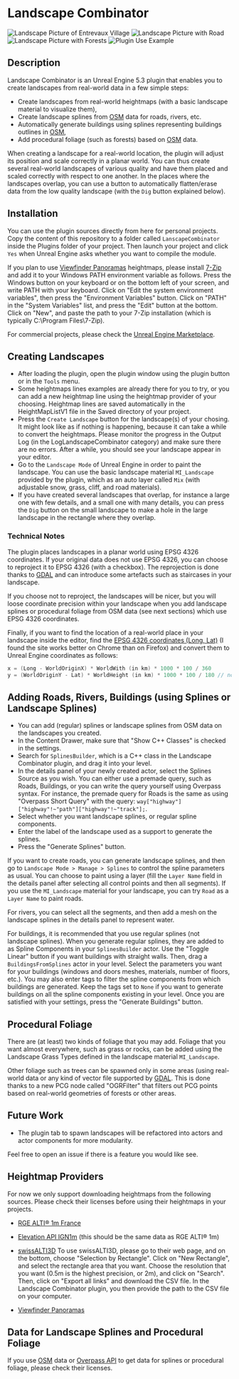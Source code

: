 # Landscape Combinator

![Landscape Picture of Entrevaux Village](Gallery/entrevaux.png?raw=true "Landscape Picture of Entrevaux Village")
![Landscape Picture with Road](Gallery/picture.png?raw=true "Landscape Picture with Road")
![Landscape Picture with Forests](Gallery/picture2.png?raw=true "Landscape Picture with Forests")
![Plugin Use Example](Gallery/capture.png?raw=true "Plugin Use Example")

## Description

Landscape Combinator is an Unreal Engine 5.3 plugin that enables you to create landscapes from
real-world data in a few simple steps:

* Create landscapes from real-world heightmaps (with a basic landscape material to visualize them),
* Create landscape splines from [OSM](https://www.openstreetmap.org) data for roads, rivers, etc.
* Automatically generate buildings using splines representing buildings outlines in [OSM](https://www.openstreetmap.org),
* Add procedural foliage (such as forests) based on [OSM](https://www.openstreetmap.org) data.

When creating a landscape for a real-world location, the plugin will adjust its position and scale
correctly in a planar world. You can thus create several real-world landscapes of various quality and
have them placed and scaled correctly with respect to one another. In the places where the landscapes
overlap, you can use a button to automatically flatten/erase data from the low quality landscape
(with the `Dig` button explained below).


## Installation

You can use the plugin sources directly from here for personal projects.
Copy the content of this repository to a folder called `LanscapeCombinator` inside
the Plugins folder of your project. Then launch your project and click `Yes` when
Unreal Engine asks whether you want to compile the module.

If you plan to use [Viewfinder Panoramas](http://viewfinderpanoramas.org/) heightmaps, please install
[7-Zip](https://www.7-zip.org/download.html) and add it to your Windows PATH environment variable as follows.
Press the Windows button on your keyboard or on the bottom left of your screen, and write PATH with your keyboard.
Click on "Edit the system environment variables", then press the "Environment Variables" button. Click on "PATH" in
the "System Variables" list, and press the "Edit" button at the bottom. Click on "New", and paste the path to your
7-Zip installation (which is typically C:\Program Files\7-Zip).

For commercial projects, please check the [Unreal Engine Marketplace](https://www.unrealengine.com/marketplace/en-US/product/landscape-combinator).


## Creating Landscapes

* After loading the plugin, open the plugin window using the plugin button or in the `Tools` menu.
* Some heightmaps lines examples are already there for you to try, or you can add a new heightmap line
  using the heightmap provider of your choosing. Heightmap lines are saved automatically in the HeightMapListV1 file in the Saved directory of your project.
* Press the `Create Landscape` button for the landscape(s) of your chosing.
  It might look like as if nothing is happening, because it can take a while to convert the heightmaps.
  Please monitor the progress in the Output Log (in the LogLandscapeCombinator category) and make sure there are
  no errors.
  After a while, you should see your landscape appear in your editor.
* Go to the `Landscape Mode` of Unreal Engine in order to paint the landscape. You can use the basic landscape material
  `MI_Landscape` provided by the plugin, which as an auto layer called `Mix` (with adjustable snow, grass, cliff, and road materials).
* If you have created several landscapes that overlap, for instance a large one with few details, and a small one with many details,
  you can press the `Dig` button on the small landscape to make a hole in the large landscape in the rectangle where they overlap.


### Technical Notes

The plugin places landscapes in a planar world using EPSG 4326 coordinates.
If your original data does not use EPSG 4326, you can choose to reproject it to EPSG 4326 (with a checkbox).
The reprojection is done thanks to [GDAL](https://gdal.org/) and can introduce some artefacts such as staircases in your landscape.

If you choose not to reproject, the landscapes will be nicer, but you will loose coordinate precision within your landscape
when you add landscape splines or procedural foliage from OSM data (see next sections) which use EPSG 4326 coordinates.

Finally, if you want to find the location of a real-world place in your landscape inside the editor,
find the [EPSG 4326 coordinates (Long, Lat)](https://epsg.io/map#srs=4326) (I found the site works better on Chrome than on Firefox)
  and convert them to Unreal Engine coordinates as follows:
```C
x = (Long - WorldOriginX) * WorldWith (in km) * 1000 * 100 / 360
y = (WorldOriginY - Lat) * WorldHeight (in km) * 1000 * 100 / 180 // note the signs are opposite from the line above
```


## Adding Roads, Rivers, Buildings (using Splines or Landscape Splines)

* You can add (regular) splines or landscape splines from OSM data on the landscapes you created.
* In the Content Drawer, make sure that "Show C++ Classes" is checked in the settings.
* Search for `SplinesBuilder`, which is a C++ class in the Landscape Combinator plugin, and drag it into your level.
* In the details panel of your newly created actor, select the Splines Source as you wish.
  You can either use a premade query, such as Roads, Buildings, or you can write the query yourself using Overpass syntax.
  For instance, the premade query for Roads is the same as using "Overpass Short Query" with the query:
  `way["highway"]["highway"!~"path"]["highway"!~"track"];`.
* Select whether you want landscape splines, or regular spline components.
* Enter the label of the landscape used as a support to generate the splines.
* Press the "Generate Splines" button.

If you want to create roads, you can generate landscape splines, and then go to
`Landscape Mode > Manage > Splines` to control the spline parameters as usual.
You can choose to paint using a layer (fill the `Layer Name` field in the details panel after selecting all control points and then all segments).
If you use the `MI_Landscape` material for your landscape, you can try `Road` as a `Layer Name` to paint roads.

For rivers, you can select all the segments, and then add a mesh on the landscape splines in the details panel to represent water.

For buildings, it is recommended that you use regular splines (not landscape splines).
When you generate regular splines, they are added to as Spline Components in your `SplinesBuilder` actor.
Use the "Toggle Linear" button if you
want buildings with straight walls. Then, drag a `BuildingsFromSplines`
actor in your level. Select the parameters you want for your buildings (windows and doors meshes, materials, number of floors, etc.).
You may also enter tags to filter the spline components from which buildings are generated.
Keep the tags set to `None` if you want to generate buildings on all the spline components
existing in your level. Once you are satisfied with your settings, press the "Generate Buildings" button.


## Procedural Foliage

There are (at least) two kinds of foliage that you may add. Foliage that you want almost everywhere, such as grass or rocks,
can be added using the Landscape Grass Types defined in the landscape material `MI_Landscape`.

Other foliage such as trees can be spawned only in some areas (using real-world data or any kind of vector file supported
by [GDAL](https://gdal.org/). This is done thanks to a new PCG node called "OGRFilter" that filters out PCG points based
on real-world geometries of forests or other areas.


## Future Work

* The plugin tab to spawn landscapes will be refactored into actors and actor components for more modularity.

Feel free to open an issue if there is a feature you would like see.

## Heightmap Providers

For now we only support downloading heightmaps from the following sources. Please check their licenses
before using their heightmaps in your projects.

* [RGE ALTI® 1m France](https://geoservices.ign.fr/rgealti)

* [Elevation API IGN1m](https://elevationapi.com/) (this should be the same data as RGE ALTI® 1m)

* [swissALTI3D](https://www.swisstopo.admin.ch/en/geodata/height/alti3d.html)
	To use swissALTI3D, please go to their web page, and on the bottom, choose "Selection by Rectangle".
	Click on "New Rectangle", and select the rectangle area that you want. Choose the resolution
	that you want (0.5m is the highest precision, or 2m), and click on "Search".
	Then, click on "Export all links" and download the CSV file. In the Landscape Combinator
	plugin, you then provide the path to the CSV file on your computer.

* [Viewfinder Panoramas](http://viewfinderpanoramas.org/)


## Data for Landscape Splines and Procedural Foliage

If you use [OSM](https://www.openstreetmap.org) data or [Overpass API](https://overpass-api.de/) to get data for
splines or procedural foliage, please check their licenses.
